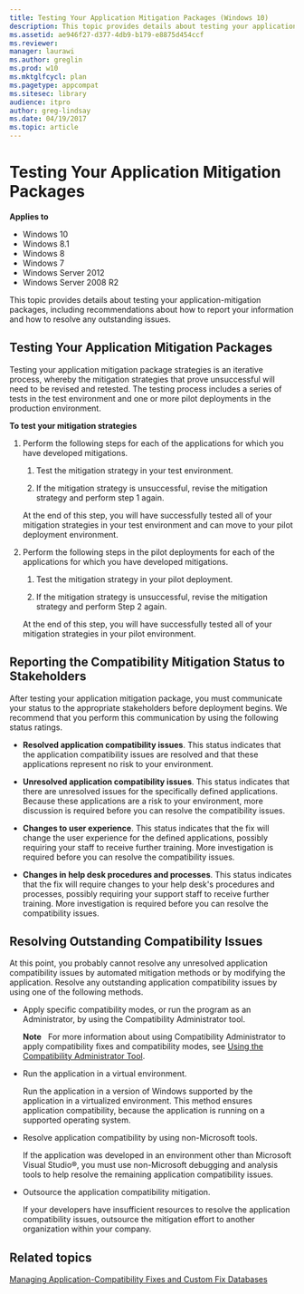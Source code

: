 ```yaml
---
title: Testing Your Application Mitigation Packages (Windows 10)
description: This topic provides details about testing your application-mitigation packages, including recommendations about how to report your information and how to resolve any outstanding issues.
ms.assetid: ae946f27-d377-4db9-b179-e8875d454ccf
ms.reviewer: 
manager: laurawi
ms.author: greglin
ms.prod: w10
ms.mktglfcycl: plan
ms.pagetype: appcompat
ms.sitesec: library
audience: itproauthor: greg-lindsay
ms.date: 04/19/2017
ms.topic: article
---
```


# Testing Your Application Mitigation Packages


**Applies to**

-   Windows 10
-   Windows 8.1
-   Windows 8
-   Windows 7
-   Windows Server 2012
-   Windows Server 2008 R2

This topic provides details about testing your application-mitigation packages, including recommendations about how to report your information and how to resolve any outstanding issues.

## Testing Your Application Mitigation Packages


Testing your application mitigation package strategies is an iterative process, whereby the mitigation strategies that prove unsuccessful will need to be revised and retested. The testing process includes a series of tests in the test environment and one or more pilot deployments in the production environment.

**To test your mitigation strategies**

1.  Perform the following steps for each of the applications for which you have developed mitigations.

    1.  Test the mitigation strategy in your test environment.

    2.  If the mitigation strategy is unsuccessful, revise the mitigation strategy and perform step 1 again.

    At the end of this step, you will have successfully tested all of your mitigation strategies in your test environment and can move to your pilot deployment environment.

2.  Perform the following steps in the pilot deployments for each of the applications for which you have developed mitigations.

    1.  Test the mitigation strategy in your pilot deployment.

    2.  If the mitigation strategy is unsuccessful, revise the mitigation strategy and perform Step 2 again.

    At the end of this step, you will have successfully tested all of your mitigation strategies in your pilot environment.

## Reporting the Compatibility Mitigation Status to Stakeholders


After testing your application mitigation package, you must communicate your status to the appropriate stakeholders before deployment begins. We recommend that you perform this communication by using the following status ratings.

-   **Resolved application compatibility issues**. This status indicates that the application compatibility issues are resolved and that these applications represent no risk to your environment.

-   **Unresolved application compatibility issues**. This status indicates that there are unresolved issues for the specifically defined applications. Because these applications are a risk to your environment, more discussion is required before you can resolve the compatibility issues.

-   **Changes to user experience**. This status indicates that the fix will change the user experience for the defined applications, possibly requiring your staff to receive further training. More investigation is required before you can resolve the compatibility issues.

-   **Changes in help desk procedures and processes**. This status indicates that the fix will require changes to your help desk's procedures and processes, possibly requiring your support staff to receive further training. More investigation is required before you can resolve the compatibility issues.

## Resolving Outstanding Compatibility Issues


At this point, you probably cannot resolve any unresolved application compatibility issues by automated mitigation methods or by modifying the application. Resolve any outstanding application compatibility issues by using one of the following methods.

-   Apply specific compatibility modes, or run the program as an Administrator, by using the Compatibility Administrator tool.

    **Note**  
    For more information about using Compatibility Administrator to apply compatibility fixes and compatibility modes, see [Using the Compatibility Administrator Tool](using-the-compatibility-administrator-tool.md).

     

-   Run the application in a virtual environment.

    Run the application in a version of Windows supported by the application in a virtualized environment. This method ensures application compatibility, because the application is running on a supported operating system.

-   Resolve application compatibility by using non-Microsoft tools.

    If the application was developed in an environment other than Microsoft Visual Studio®, you must use non-Microsoft debugging and analysis tools to help resolve the remaining application compatibility issues.

-   Outsource the application compatibility mitigation.

    If your developers have insufficient resources to resolve the application compatibility issues, outsource the mitigation effort to another organization within your company.

## Related topics
[Managing Application-Compatibility Fixes and Custom Fix Databases](managing-application-compatibility-fixes-and-custom-fix-databases.md)
